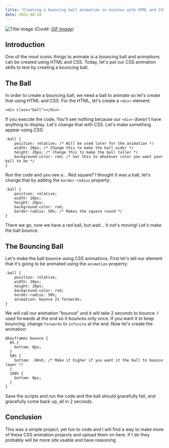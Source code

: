 ```yaml
---
title: "Creating a bouncing ball animation in minutes with HTML and CSS"
date: 2022-08-28
---
```


![Title image](https://gifimage.net/wp-content/uploads/2017/10/bouncy-ball-gif-12.gif)
*(Credit: [GIF Image](https://gifimage.net/bouncy-ball-gif-12/))*
 ## Introduction
One of the most iconic things to animate is a bouncing ball and animations can be created using HTML and CSS. Today, let's put our CSS animation skills to test by creating a bouncing ball.

## The Ball

In order to create a bouncing ball, we need a ball to animate so let's create that using HTML and CSS. For the HTML, let's create a `<div>` element:
```
<div class="ball"></div>
```
If you execute the code, You'll see nothing because our `<div>` doesn't have anything to display. Let's change that with CSS. Let's make something appear using CSS:
```
.ball {
    position: relative; /* Will be used later for the animation */
    width: 20px; /* Change this to make the ball wider */
    height: 20px; /* Change this to make the ball taller */
    background-color: red; /* Set this to whatever color you want your ball to be */
}
```
Run the code and you see a... Red square? I thought it was a ball, let's change that by adding the `border-radius` property:
```
.ball {
    position: relative;
    width: 20px; 
    height: 20px; 
    background-color: red; 
    border-radius: 50%; /* Makes the square round */ 
}
```

There we go, now we have a red ball, but wait... It not's moving! Let's make the ball bounce.

## The Bouncing Ball

Let's make the ball bounce using CSS animations. First let's tell our element that it's going to be animated using the `animation` property:
```
.ball {
    position: relative;
    width: 20px; 
    height: 20px; 
    background-color: red; 
    border-radius: 50%;
    animation: bounce 2s forwards;
}
```
We will call our animation "bounce" and it will take 2 seconds to bounce. I used forwards at the end so it bounces only once. If you want it to keep bouncing, change `forwards` to `infinite` at the end. Now let's create the animation:
```
@keyframes bounce {
  0% {
    bottom: 0px;
  }
  50% {
    bottom: -90vh; /* Make it higher if you want it the ball to bounce lower */
  }
  100% {
    bottom: 0px;
  }
}
```
Save the scripts and run the code and the ball should gracefully fall, and gracefully come back up, all in 2 seconds.

## Conclusion
This was a simple project, yet fun to code and I will find a way to make more of these CSS animation projects and upload them on here. If I do they probably will be more site usable and have reasoning
